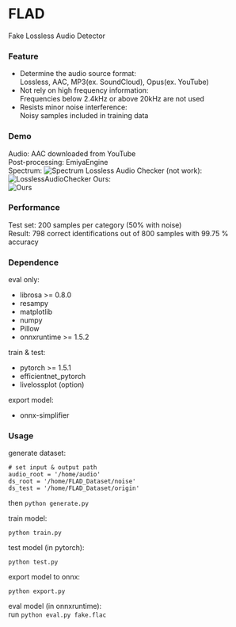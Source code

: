 # FLAD
Fake Lossless Audio Detector

### Feature

 - Determine the audio source format:  
 Lossless, AAC, MP3(ex. SoundCloud), Opus(ex. YouTube)  
 - Not rely on high frequency information:  
 Frequencies below 2.4kHz or above 20kHz are not used  
 - Resists minor noise interference:  
 Noisy samples included in training data  

### Demo

Audio: AAC downloaded from YouTube  
Post-processing: EmiyaEngine  
Spectrum:
![Spectrum](https://imgur.com/Inw3oPm.png)
Lossless Audio Checker (not work):
![LosslessAudioChecker](https://imgur.com/5gugaLb.png)
Ours:  
![Ours](https://imgur.com/uwI72Jc.png)


### Performance

Test set: 200 samples per category (50% with noise)  
Result: 798 correct identifications out of 800 samples with 99.75 % accuracy

### Dependence

eval only:
 - librosa >= 0.8.0  
 - resampy  
 - matplotlib  
 - numpy  
 - Pillow  
 - onnxruntime >= 1.5.2  

train & test:
 - pytorch >= 1.5.1  
 - efficientnet_pytorch  
 - livelossplot (option)  

export model:
 - onnx-simplifier  

### Usage

generate dataset:  

```
# set input & output path  
audio_root = '/home/audio'  
ds_root = '/home/FLAD_Dataset/noise'  
ds_test = '/home/FLAD_Dataset/origin'
```
then `python generate.py`  

train model:  

`python train.py`  

test model (in pytorch):  

`python test.py`  

export model to onnx:  

`python export.py`  

eval model (in onnxruntime):  
run `python eval.py fake.flac`  